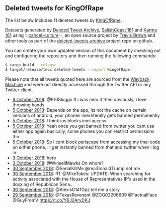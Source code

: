 ## Deleted tweets for KingOfRape

The list below includes 11 deleted tweets by
[KingOfRape](https://twitter.com/KingOfRape).



Datasets generated by [Deleted Tweet Archive](https://twitter.com/deletedtweet161), 
[SalishCoast 161](https://twitter.com/SalishCoastA) and [Karma 161](https://twitter.com/KarmaOneSixOne) 
using ✨[cancel-culture](https://github.com/travisbrown/cancel-culture)✨, an open source project by 
[Travis Brown](https://twitter.com/travisbrown) and other tools as part of the 
[deleted-tweets-archive](https://github.com/salcoast/deleted-tweets-archive/) project repo on github.

You can create your own updated version of this document by checking out and configuring the
repository and then running the following commands:

```bash
$ cargo build --release
$ target/release/twcc deleted-tweets --report KingOfRape
```

Please note that all tweets quoted here are sourced from the
[Wayback Machine](https://web.archive.org) and were not directly accessed through the Twitter API or
any Twitter client.

* [ 8 October 2018](https://web.archive.org/web/20181008150458/https://twitter.com/KingOfRape/status/1049314717599059973): @F16Sluggo If i was near it then obviously, i love throwing hands
* [ 5 October 2018](https://web.archive.org/web/20181006163749/https://twitter.com/KingOfRape/status/1048248392642584577): Depends on the app, its not the cache on certain versions of android, your phones imei literally gets banned permanently
* [ 5 October 2018](https://web.archive.org/web/20181006163749/https://twitter.com/KingOfRape/status/1048248392642584577): I think ios blocks imei access
* [ 5 October 2018](https://web.archive.org/web/20181006163749/https://twitter.com/KingOfRape/status/1048248392642584577): Yeah once you get banned from twitter you cant use either app again basically, some phones you can restrict permissions tho
* [ 5 October 2018](https://web.archive.org/web/20181006163749/https://twitter.com/KingOfRape/status/1048248392642584577): So i cant block periscope from accessing my imei code on either phone, ill get instantly banned from that and twitter when i log in
* [ 3 October 2018](https://web.archive.org/web/20181003212110/https://twitter.com/KingOfRape/status/1047597452101132289): hero
* [ 3 October 2018](https://web.archive.org/web/20181003140942/https://twitter.com/KingOfRape/status/1047488869996711941): @WinsellMawks On whom?
* [30 September 2018](https://web.archive.org/web/20180930214813/https://twitter.com/KingOfRape/status/1046517095872319489): @SerialKillMe @realDonaldTrump not me
* [30 September 2018](https://web.archive.org/web/20180930023013/https://twitter.com/KingOfRape/status/1046225675651362816): RT @MikeTokes: UPDATE: When searching for activity associated with the House of Representatives IP's used in the doxxing of Republican Sena…
* [30 September 2018](https://web.archive.org/web/20180930000349/https://twitter.com/KingOfRape/status/1046188832884969472): @AlexisG141Opz tell me a story
* [29 September 2018](https://web.archive.org/web/20180929215007/https://twitter.com/KingOfRape/status/1046155186178281472): @TexasRevenant @ZOG02206609 @FactualFace @GuyFromV https://t.co/Y6J2AryDKJ
